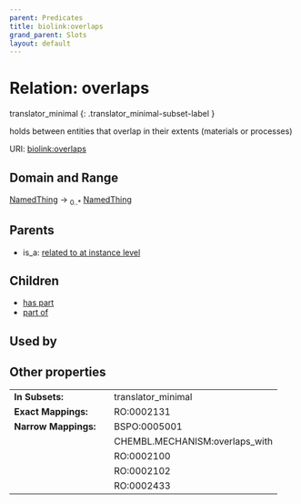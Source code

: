 ```yaml
---
parent: Predicates
title: biolink:overlaps
grand_parent: Slots
layout: default
---
```


# Relation: overlaps

translator_minimal
{: .translator_minimal-subset-label }


holds between entities that overlap in their extents (materials or processes)

URI: [biolink:overlaps](https://w3id.org/biolink/overlaps)

## Domain and Range

[NamedThing](NamedThing.md) ->  <sub>0..\*</sub> [NamedThing](NamedThing.md)

## Parents

 *  is_a: [related to at instance level](related_to_at_instance_level.md)

## Children

 *  [has part](has_part.md)
 *  [part of](part_of.md)

## Used by


## Other properties

|  |  |  |
| --- | --- | --- |
| **In Subsets:** | | translator_minimal |
| **Exact Mappings:** | | RO:0002131 |
| **Narrow Mappings:** | | BSPO:0005001 |
|  | | CHEMBL.MECHANISM:overlaps_with |
|  | | RO:0002100 |
|  | | RO:0002102 |
|  | | RO:0002433 |

